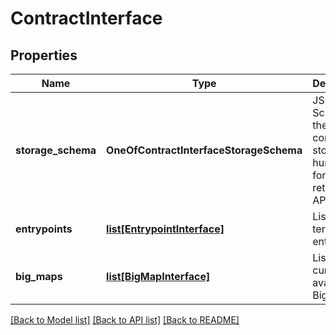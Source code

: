 # ContractInterface

## Properties
Name | Type | Description | Notes
------------ | ------------- | ------------- | -------------
**storage_schema** | **OneOfContractInterfaceStorageSchema** | JSON Schema of the contract storage in humanified format (as returned by API) | [optional] 
**entrypoints** | [**list[EntrypointInterface]**](EntrypointInterface.md) | List of terminal entrypoints | [optional] 
**big_maps** | [**list[BigMapInterface]**](BigMapInterface.md) | List of currently available Big_maps | [optional] 

[[Back to Model list]](../README.md#documentation-for-models) [[Back to API list]](../README.md#documentation-for-api-endpoints) [[Back to README]](../README.md)

